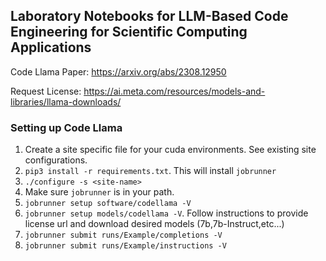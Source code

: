 ## Laboratory Notebooks for LLM-Based Code Engineering for Scientific Computing Applications

Code Llama Paper: https://arxiv.org/abs/2308.12950

Request License: https://ai.meta.com/resources/models-and-libraries/llama-downloads/

### Setting up Code Llama

1. Create a site specific file for your cuda environments. See existing site configurations.
2. `pip3 install -r requirements.txt`. This will install `jobrunner`
3. `./configure -s <site-name>`
4. Make sure `jobrunner` is in your path.
5. `jobrunner setup software/codellama -V`
6. `jobrunner setup models/codellama -V`. Follow instructions to provide license url and download desired models (7b,7b-Instruct,etc...)
7. `jobrunner submit runs/Example/completions -V`
8. `jobrunner submit runs/Example/instructions -V`
